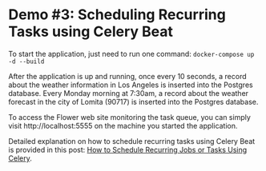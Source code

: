 # Demo #3: Scheduling Recurring Tasks using Celery Beat

To start the application, just need to run one command: `docker-compose up -d --build`

After the application is up and running, once every 10 seconds, a record about the weather
information in Los Angeles is inserted into the Postgres database. Every Monday morning at
7:30am, a record about the weather forecast in the city of Lomita (90717) is inserted into
the Postgres database.

To access the Flower web site monitoring the task queue, you can simply visit http://localhost:5555
on the machine you started the application.

Detailed explanation on how to schedule recurring tasks using Celery Beat is provided in this post: <a href="https://python.plainenglish.io/scheduling-jobs-2-using-celery-7464ca0aed6d">How to Schedule Recurring Jobs or Tasks Using Celery</a>.
